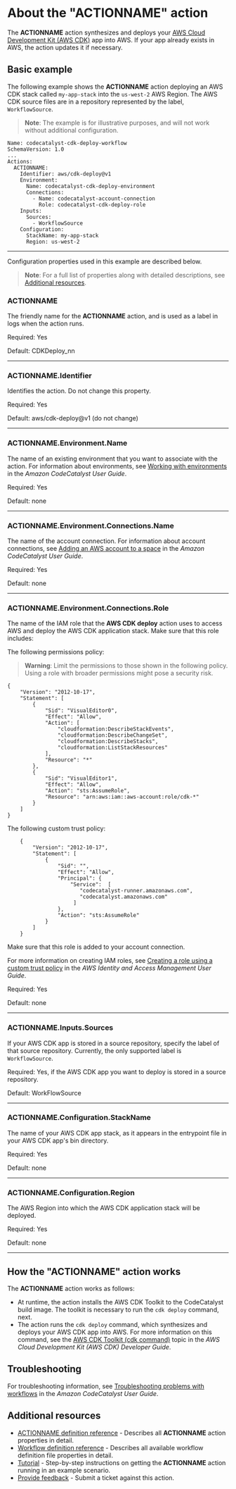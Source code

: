 # About the "ACTIONNAME" action
<!--
- Explain why your customers would use this action. 
- What does it offer? 
- What is the end goal of using this action? 
- If it is similar to another action, what makes it unique? 
- Example content follows.
--->

The **ACTIONNAME** action synthesizes and deploys your [AWS Cloud Development Kit (AWS CDK)](https://aws.amazon.com/cdk/) app into AWS. If your app already exists in AWS, the action updates it if necessary.


## Basic example
<!--
- Include a real-world example + an introduction explaining the example.    
- The example should show just the action YAML code, but...
- If the action relies on other actions, include the larger workflow YAML.  
- Example content follows. -->

The following example shows the **ACTIONNAME** action deploying an AWS CDK stack called `my-app-stack` into the `us-west-2` AWS Region. The AWS CDK source files are in a repository represented by the label, `WorkflowSource`.

> **Note**:  The example is for illustrative purposes, and will not work without additional configuration.


```
Name: codecatalyst-cdk-deploy-workflow
SchemaVersion: 1.0
...
Actions:      
  ACTIONNAME:
    Identifier: aws/cdk-deploy@v1
    Environment:
      Name: codecatalyst-cdk-deploy-environment
      Connections:
        - Name: codecatalyst-account-connection
          Role: codecatalyst-cdk-deploy-role
    Inputs:
      Sources:
        - WorkflowSource
    Configuration:
      StackName: my-app-stack
      Region: us-west-2
```
---

Configuration properties used in this example are described below.

> **Note**: For a full list of properties along with detailed descriptions, see [Additional resources](#additional-resources).

### ACTIONNAME

The friendly name for the **ACTIONNAME** action, and is used as a label in logs when the action runs.

Required: Yes

Default: CDKDeploy_nn

---

### ACTIONNAME.Identifier

Identifies the action. Do not change this property.

Required: Yes

Default: aws/cdk-deploy@v1 (do not change)

---

### ACTIONNAME.Environment.Name

The name of an existing environment that you want to associate with the action.  For information about environments, see [Working with environments](https://docs.aws.amazon.com/codecatalyst/latest/userguide/deploy-environments.html) in the *Amazon CodeCatalyst User Guide*.

Required: Yes

Default: none

---

### ACTIONNAME.Environment.Connections.Name

The name of the account connection.  For information about account connections, see [Adding an AWS account to a space](https://docs.aws.amazon.com/codecatalyst/latest/userguide/ipa-connect-account-create.html) in the *Amazon CodeCatalyst User Guide*.

Required: Yes

Default: none

---

### ACTIONNAME.Environment.Connections.Role

The name of the IAM role that the **AWS CDK deploy** action uses to access AWS and deploy the AWS CDK application stack. Make sure that this role includes:

The following permissions policy:

> **Warning**: Limit the permissions to those shown in the following policy. Using a role with broader permissions might pose a security risk.
```
{
    "Version": "2012-10-17",
    "Statement": [
        {
            "Sid": "VisualEditor0",
            "Effect": "Allow",
            "Action": [
                "cloudformation:DescribeStackEvents",
                "cloudformation:DescribeChangeSet",
                "cloudformation:DescribeStacks",
                "cloudformation:ListStackResources"
            ],
            "Resource": "*"
        },
        {
            "Sid": "VisualEditor1",
            "Effect": "Allow",
            "Action": "sts:AssumeRole",
            "Resource": "arn:aws:iam::aws-account:role/cdk-*"
        }
    ]
}
```
The following custom trust policy:
```
    {
        "Version": "2012-10-17",
        "Statement": [
            {
                "Sid": "",
                "Effect": "Allow",
                "Principal": {
                    "Service":  [
                       "codecatalyst-runner.amazonaws.com",
                       "codecatalyst.amazonaws.com"
                     ]
                },
                "Action": "sts:AssumeRole"
            }
        ]
    }
```
Make sure that this role is added to your account connection.

For more information on creating IAM roles, see [Creating a role using a custom trust policy](https://docs.aws.amazon.com/IAM/latest/UserGuide/id_roles_create_for-custom.html) in the *AWS Identity and Access Management User Guide*.

Required: Yes

Default: none

---

### ACTIONNAME.Inputs.Sources


If your AWS CDK app is stored in a source repository, specify the label of that source repository. Currently, the only supported label is `WorkflowSource`.

Required: Yes, if the AWS CDK app you want to deploy is stored in a source repository.

Default: WorkFlowSource

---

### ACTIONNAME.Configuration.StackName

The name of your AWS CDK app stack, as it appears in the entrypoint file in your AWS CDK app's bin directory.

Required: Yes

Default: none

---

### ACTIONNAME.Configuration.Region

The AWS Region into which the AWS CDK application stack will be deployed.

Required: Yes

Default: none

---

## How the "ACTIONNAME" action works
<!-- An optional section where you can describe behind-the-scenes processing, or extra details. 
Example content follows. -->

The **ACTIONNAME** action works as follows:

- At runtime, the action installs the AWS CDK Toolkit to the CodeCatalyst build image. The toolkit is necessary to run the `cdk deploy` command, next.
- The action runs the `cdk deploy` command, which synthesizes and deploys your AWS CDK app into AWS. For more information on this command, see the [AWS CDK Toolkit (cdk command)](https://docs.aws.amazon.com/cdk/v2/guide/cli.html) topic in the *AWS Cloud Development Kit (AWS CDK) Developer Guide*.

## Troubleshooting
<!-- An optional section where you can provide a link to troubleshooting information. 
Example content follows. -->
For troubleshooting information, see [Troubleshooting problems with workflows](https://docs.aws.amazon.com/codecatalyst/latest/userguide/troubleshooting-workflows.html) in the *Amazon CodeCatalyst User Guide*.

## Additional resources
<!-- Add links to other places in your docs, as required. -->

- [ACTIONNAME definition reference](https://www.mycompany.com/docs/ACTIONNAME-action-yaml) - Describes all **ACTIONNAME** action properties in detail.
- [Workflow definition reference](https://www.mycompany.com/docs/ACTIONNAME-workflow-yaml) - Describes all available workflow definition file properties in detail.
- [Tutorial](https://www.mycompany.com/docs/ACTIONNAME-action-tut) - Step-by-step instructions on getting the **ACTIONNAME** action running in an example scenario.
- [Provide feedback](www.mycompany.com/feedback) - Submit a ticket against this action.

